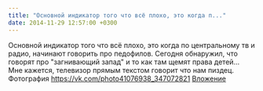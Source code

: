 ```yaml
---
title: "Основной индикатор того что всё плохо, это когда п..."
date: 2014-11-29 12:57:00 +0300
---
```


Основной индикатор того что всё плохо, это когда по центральному тв и радио, начинают говорить про педофилов. Сегодня обнаружил, что говорят про "загнивающий запад" и то как там щемят права детей... Мне кажется, телевизор прямым текстом говорит что нам пиздец.
Фотография
<a class="vk-attach" href="https://vk.com/photo41076938_347072821">https://vk.com/photo41076938_347072821</a>
<a class="vk-attach" href="https://vk.com/photo41076938_347072821">Вложение</a>
